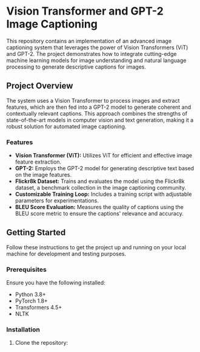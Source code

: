 # Vision Transformer and GPT-2 Image Captioning

This repository contains an implementation of an advanced image captioning system that leverages the power of Vision Transformers (ViT) and GPT-2. The project demonstrates how to integrate cutting-edge machine learning models for image understanding and natural language processing to generate descriptive captions for images.

## Project Overview

The system uses a Vision Transformer to process images and extract features, which are then fed into a GPT-2 model to generate coherent and contextually relevant captions. This approach combines the strengths of state-of-the-art models in computer vision and text generation, making it a robust solution for automated image captioning.

### Features

- **Vision Transformer (ViT):** Utilizes ViT for efficient and effective image feature extraction.
- **GPT-2:** Employs the GPT-2 model for generating descriptive text based on the image features.
- **Flickr8k Dataset:** Trains and evaluates the model using the Flickr8k dataset, a benchmark collection in the image captioning community.
- **Customizable Training Loop:** Includes a training script with adjustable parameters for experimentations.
- **BLEU Score Evaluation:** Measures the quality of captions using the BLEU score metric to ensure the captions' relevance and accuracy.

## Getting Started

Follow these instructions to get the project up and running on your local machine for development and testing purposes.

### Prerequisites

Ensure you have the following installed:
- Python 3.8+
- PyTorch 1.8+
- Transformers 4.5+
- NLTK

### Installation

1. Clone the repository:
